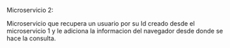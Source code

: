 Microservicio 2:

Microservicio que recupera un usuario por su Id creado desde el microservicio 1
y le adiciona la informacion del navegador desde donde se hace la consulta.
